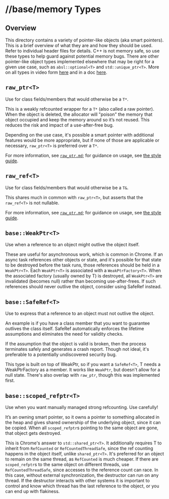 # //base/memory Types

## Overview
This directory contains a variety of pointer-like objects (aka smart pointers).
This is a brief overview of what they are and how they should be used. Refer to
individual header files for details. C++ is not memory safe, so use these types
to help guard against potential memory bugs.
There are other pointer-like object types implemented elsewhere that may be
right for a given use case, such as `absl::optional<T>` and
`std::unique_ptr<T>`. More on all types in video form
[here](https://youtu.be/MpwbWSEDfjM?t=582s) and in a doc
[here](https://docs.google.com/document/d/1VRevv8JhlP4I8fIlvf87IrW2IRjE0PbkSfIcI6-UbJo/edit?usp=sharing).

## `raw_ptr<T>`
Use for class fields/members that would otherwise be a `T*`.

This is a weakly refcounted wrapper for a `T*` (also called a raw
pointer). When the object is deleted, the allocator will "poison" the memory
that object occupied and keep the memory around so it’s not reused. This reduces
the risk and impact of a use-after-free bug.

Depending on the use case, it's possible a smart pointer with additional
features would be more appropriate, but if none of those are applicable or
necessary, `raw_ptr<T>` is preferred over a `T*`.

For more information, see [`raw_ptr.md`](./raw_ptr.md); for guidance on
usage, see
[the style guide](../../styleguide/c++/c++.md#non_owning-pointers-in-class-fields).

## `raw_ref<T>`
Use for class fields/members that would otherwise be a `T&`.

This shares much in common with `raw_ptr<T>`, but asserts that the
`raw_ref<T>` is not nullable.

For more information, see [`raw_ptr.md`](./raw_ptr.md); for guidance on
usage, see
[the style guide](../../styleguide/c++/c++.md#non_owning-pointers-in-class-fields).

## `base::WeakPtr<T>`
Use when a reference to an object might outlive the object itself.

These are useful for asynchronous work, which is common in Chrome. If an async
task references other objects or state, and it's possible for that state to be
destroyed before the task runs, those references should be held in a
`WeakPtr<T>`. Each `WeakPtr<T>` is associated with a `WeakPtrFactory<T>`. When
the associated factory (usually owned by T) is destroyed, all `WeakPtr<T>` are
invalidated (becomes null) rather than becoming use-after-frees. If such
references should never outlive the object, consider using SafeRef instead.

## `base::SafeRef<T>`
Use to express that a reference to an object must not outlive the object.

An example is if you have a class member that you want to guarantee outlives the
class itself. SafeRef automatically enforces the lifetime assumptions and
eliminates the need for validity checks.

If the assumption that the object is valid is broken, then the process
terminates safely and generates a crash report. Though not ideal, it's
preferable to a potentially undiscovered security bug.

This type is built on top of WeakPtr, so if you want a `SafeRef<T>`, T needs a
WeakPtrFactory as a member. It works like `WeakPtr`, but doesn't allow for a
null state. There's also overlap with `raw_ptr`, though this was implemented
first.

## `base::scoped_refptr<T>`
Use when you want manually managed strong refcounting. Use carefully!

It’s an owning smart pointer, so it owns a pointer to something allocated in the
heap and gives shared ownership of the underlying object, since it can be
copied. When all `scoped_refptr`s pointing to the same object are gone, that
object gets destroyed.

This is Chrome's answer to `std::shared_ptr<T>`. It additionally requires T to
inherit from `RefCounted` or `RefCountedThreadSafe`, since the ref counting
happens in the object itself, unlike `shared_ptr<T>`. It's preferred for an
object to remain on the same thread, as `RefCounted` is much cheaper. If there
are `scoped_refptr`s to the same object on different threads, use
`RefCountedThreadSafe`, since accesses to the reference count can race.
In this case, without external synchronization, the destructor can run on any
thread. If the destructor interacts with other systems it is important to
control and know which thread has the last reference to the object, or you can
end up with flakiness.
